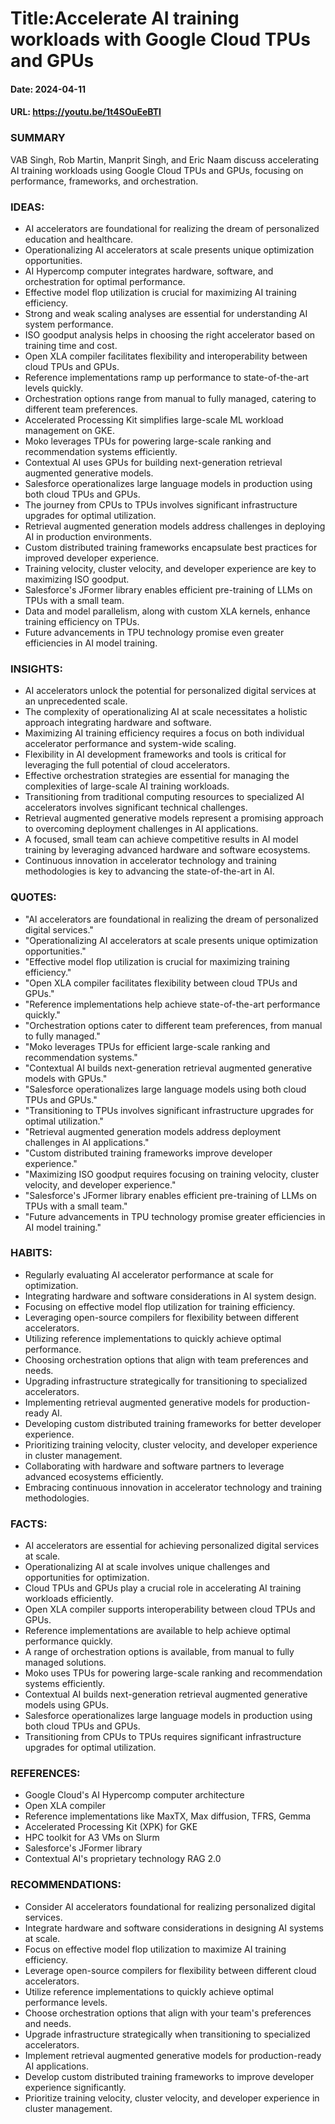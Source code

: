 # Title:Accelerate AI training workloads with Google Cloud TPUs and GPUs
#### Date: 2024-04-11
#### URL: https://youtu.be/1t4SOuEeBTI



### SUMMARY

VAB Singh, Rob Martin, Manprit Singh, and Eric Naam discuss accelerating AI training workloads using Google Cloud TPUs and GPUs, focusing on performance, frameworks, and orchestration.

### IDEAS:

- AI accelerators are foundational for realizing the dream of personalized education and healthcare.
- Operationalizing AI accelerators at scale presents unique optimization opportunities.
- AI Hypercomp computer integrates hardware, software, and orchestration for optimal performance.
- Effective model flop utilization is crucial for maximizing AI training efficiency.
- Strong and weak scaling analyses are essential for understanding AI system performance.
- ISO goodput analysis helps in choosing the right accelerator based on training time and cost.
- Open XLA compiler facilitates flexibility and interoperability between cloud TPUs and GPUs.
- Reference implementations ramp up performance to state-of-the-art levels quickly.
- Orchestration options range from manual to fully managed, catering to different team preferences.
- Accelerated Processing Kit simplifies large-scale ML workload management on GKE.
- Moko leverages TPUs for powering large-scale ranking and recommendation systems efficiently.
- Contextual AI uses GPUs for building next-generation retrieval augmented generative models.
- Salesforce operationalizes large language models in production using both cloud TPUs and GPUs.
- The journey from CPUs to TPUs involves significant infrastructure upgrades for optimal utilization.
- Retrieval augmented generation models address challenges in deploying AI in production environments.
- Custom distributed training frameworks encapsulate best practices for improved developer experience.
- Training velocity, cluster velocity, and developer experience are key to maximizing ISO goodput.
- Salesforce's JFormer library enables efficient pre-training of LLMs on TPUs with a small team.
- Data and model parallelism, along with custom XLA kernels, enhance training efficiency on TPUs.
- Future advancements in TPU technology promise even greater efficiencies in AI model training.

### INSIGHTS:

- AI accelerators unlock the potential for personalized digital services at an unprecedented scale.
- The complexity of operationalizing AI at scale necessitates a holistic approach integrating hardware and software.
- Maximizing AI training efficiency requires a focus on both individual accelerator performance and system-wide scaling.
- Flexibility in AI development frameworks and tools is critical for leveraging the full potential of cloud accelerators.
- Effective orchestration strategies are essential for managing the complexities of large-scale AI training workloads.
- Transitioning from traditional computing resources to specialized AI accelerators involves significant technical challenges.
- Retrieval augmented generative models represent a promising approach to overcoming deployment challenges in AI applications.
- A focused, small team can achieve competitive results in AI model training by leveraging advanced hardware and software ecosystems.
- Continuous innovation in accelerator technology and training methodologies is key to advancing the state-of-the-art in AI.

### QUOTES:

- "AI accelerators are foundational in realizing the dream of personalized digital services."
- "Operationalizing AI accelerators at scale presents unique optimization opportunities."
- "Effective model flop utilization is crucial for maximizing training efficiency."
- "Open XLA compiler facilitates flexibility between cloud TPUs and GPUs."
- "Reference implementations help achieve state-of-the-art performance quickly."
- "Orchestration options cater to different team preferences, from manual to fully managed."
- "Moko leverages TPUs for efficient large-scale ranking and recommendation systems."
- "Contextual AI builds next-generation retrieval augmented generative models with GPUs."
- "Salesforce operationalizes large language models using both cloud TPUs and GPUs."
- "Transitioning to TPUs involves significant infrastructure upgrades for optimal utilization."
- "Retrieval augmented generation models address deployment challenges in AI applications."
- "Custom distributed training frameworks improve developer experience."
- "Maximizing ISO goodput requires focusing on training velocity, cluster velocity, and developer experience."
- "Salesforce's JFormer library enables efficient pre-training of LLMs on TPUs with a small team."
- "Future advancements in TPU technology promise greater efficiencies in AI model training."

### HABITS:

- Regularly evaluating AI accelerator performance at scale for optimization.
- Integrating hardware and software considerations in AI system design.
- Focusing on effective model flop utilization for training efficiency.
- Leveraging open-source compilers for flexibility between different accelerators.
- Utilizing reference implementations to quickly achieve optimal performance.
- Choosing orchestration options that align with team preferences and needs.
- Upgrading infrastructure strategically for transitioning to specialized accelerators.
- Implementing retrieval augmented generative models for production-ready AI.
- Developing custom distributed training frameworks for better developer experience.
- Prioritizing training velocity, cluster velocity, and developer experience in cluster management.
- Collaborating with hardware and software partners to leverage advanced ecosystems efficiently.
- Embracing continuous innovation in accelerator technology and training methodologies.

### FACTS:

- AI accelerators are essential for achieving personalized digital services at scale.
- Operationalizing AI at scale involves unique challenges and opportunities for optimization.
- Cloud TPUs and GPUs play a crucial role in accelerating AI training workloads efficiently.
- Open XLA compiler supports interoperability between cloud TPUs and GPUs.
- Reference implementations are available to help achieve optimal performance quickly.
- A range of orchestration options is available, from manual to fully managed solutions.
- Moko uses TPUs for powering large-scale ranking and recommendation systems efficiently.
- Contextual AI builds next-generation retrieval augmented generative models using GPUs.
- Salesforce operationalizes large language models in production using both cloud TPUs and GPUs.
- Transitioning from CPUs to TPUs requires significant infrastructure upgrades for optimal utilization.

### REFERENCES:

- Google Cloud's AI Hypercomp computer architecture
- Open XLA compiler
- Reference implementations like MaxTX, Max diffusion, TFRS, Gemma
- Accelerated Processing Kit (XPK) for GKE
- HPC toolkit for A3 VMs on Slurm
- Salesforce's JFormer library
- Contextual AI's proprietary technology RAG 2.0

### RECOMMENDATIONS:

- Consider AI accelerators foundational for realizing personalized digital services.
- Integrate hardware and software considerations in designing AI systems at scale.
- Focus on effective model flop utilization to maximize AI training efficiency.
- Leverage open-source compilers for flexibility between different cloud accelerators.
- Utilize reference implementations to quickly achieve optimal performance levels.
- Choose orchestration options that align with your team's preferences and needs.
- Upgrade infrastructure strategically when transitioning to specialized accelerators.
- Implement retrieval augmented generative models for production-ready AI applications.
- Develop custom distributed training frameworks to improve developer experience significantly.
- Prioritize training velocity, cluster velocity, and developer experience in cluster management.